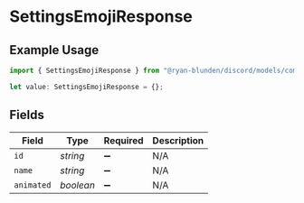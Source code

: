 # SettingsEmojiResponse

## Example Usage

```typescript
import { SettingsEmojiResponse } from "@ryan-blunden/discord/models/components";

let value: SettingsEmojiResponse = {};
```

## Fields

| Field              | Type               | Required           | Description        |
| ------------------ | ------------------ | ------------------ | ------------------ |
| `id`               | *string*           | :heavy_minus_sign: | N/A                |
| `name`             | *string*           | :heavy_minus_sign: | N/A                |
| `animated`         | *boolean*          | :heavy_minus_sign: | N/A                |